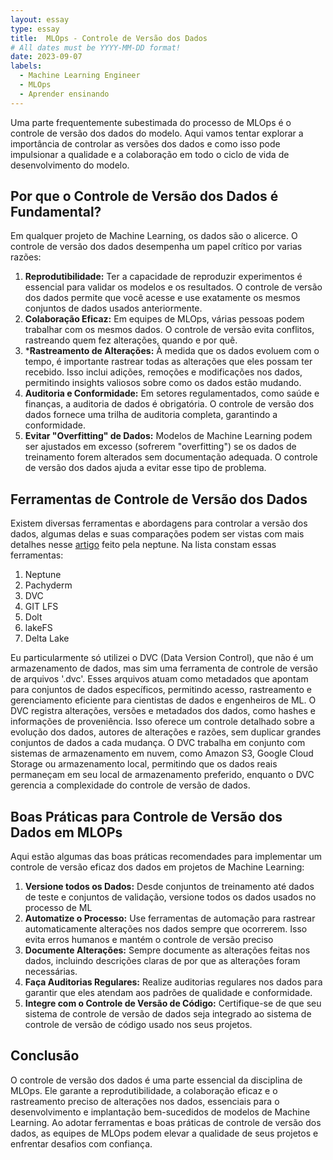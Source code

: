 ```yaml
---
layout: essay
type: essay
title:  MLOps - Controle de Versão dos Dados
# All dates must be YYYY-MM-DD format!
date: 2023-09-07
labels:
  - Machine Learning Engineer
  - MLOps
  - Aprender ensinando
---
```


Uma parte frequentemente subestimada do processo de MLOps é o controle de versão dos dados do modelo. Aqui vamos tentar explorar a importância de controlar as versões dos dados e como isso pode impulsionar a qualidade e a colaboração em todo o ciclo de vida de desenvolvimento do modelo.

## Por que o Controle de Versão dos Dados é Fundamental?

Em qualquer projeto de Machine Learning, os dados são o alicerce. O controle de versão dos dados desempenha um papel crítico por varias razões:

1. **Reprodutibilidade:** Ter a capacidade de reproduzir experimentos é essencial para validar os modelos e os resultados. O controle de versão dos dados permite que você acesse e use exatamente os mesmos conjuntos de dados usados anteriormente.
2.  **Colaboração Eficaz:** Em equipes de MLOps, várias pessoas podem trabalhar com os mesmos dados. O controle de versão evita conflitos, rastreando quem fez alterações, quando e por quê.
3.   ***Rastreamento de Alterações:** À medida que os dados evoluem com o tempo, é importante rastrear todas as alterações que eles possam ter recebido. Isso inclui adições, remoções e modificações nos dados, permitindo insights valiosos sobre como os dados estão mudando.
4.   **Auditoria e Conformidade:** Em setores regulamentados, como saúde e finanças, a auditoria de dados é obrigatória. O controle de versão dos dados fornece uma trilha de auditoria completa, garantindo a conformidade.
5.   **Evitar "Overfitting" de Dados:** Modelos de Machine Learning podem ser ajustados em excesso (sofrerem "overfitting") se os dados de treinamento forem alterados sem documentação adequada. O controle de versão dos dados ajuda a evitar esse tipo de problema.



## Ferramentas de Controle de Versão dos Dados

Existem diversas ferramentas e abordagens para controlar a versão dos dados, algumas delas e suas comparações podem ser vistas com mais detalhes nesse [artigo](https://neptune.ai/blog/best-data-version-control-tools) feito pela neptune. Na lista constam essas ferramentas:

1. Neptune
2. Pachyderm
3. DVC
4. GIT LFS
5. Dolt
6. lakeFS
7. Delta Lake

Eu particularmente só utilizei o DVC (Data Version Control), que não é um armazenamento de dados, mas sim uma ferramenta de controle de versão de arquivos '.dvc'. Esses arquivos atuam como metadados que apontam para conjuntos de dados específicos, permitindo acesso, rastreamento e gerenciamento eficiente para cientistas de dados e engenheiros de ML. 
O DVC registra alterações, versões e metadados dos dados, como hashes e informações de proveniência. Isso oferece um controle detalhado sobre a evolução dos dados, autores de alterações e razões, sem duplicar grandes conjuntos de dados a cada mudança. O DVC trabalha em conjunto com sistemas de armazenamento em nuvem, como Amazon S3, Google Cloud Storage ou armazenamento local, permitindo que os dados reais permaneçam em seu local de armazenamento preferido, enquanto o DVC gerencia a complexidade do controle de versão de dados.

## Boas Práticas para Controle de Versão dos Dados em MLOPs

Aqui estão algumas das boas práticas recomendades para implementar um controle de versão eficaz dos dados em projetos de Machine Learning:

1. **Versione todos os Dados:** Desde conjuntos de treinamento até dados de teste e conjuntos de validação, versione todos os dados usados no processo de ML
2. **Automatize o Processo:** Use ferramentas de automação para rastrear automaticamente alterações nos dados sempre que ocorrerem. Isso evita erros humanos e mantém o controle de versão preciso
3. **Documente Alterações:** Sempre documente as alterações feitas nos dados, incluindo descrições claras de por que as alterações foram necessárias.
4. **Faça Auditorias Regulares:** Realize auditorias regulares nos dados para garantir que eles atendam aos padrões de qualidade e conformidade.
5. **Integre com o Controle de Versão de Código:** Certifique-se de que seu sistema de controle de versão de dados seja integrado ao sistema de controle de versão de código usado nos seus projetos.

## Conclusão

O controle de versão dos dados é uma parte essencial da disciplina de MLOps. Ele garante a reprodutibilidade, a colaboração eficaz e o rastreamento preciso de alterações nos dados, essenciais para o desenvolvimento e implantação bem-sucedidos de modelos de Machine Learning. Ao adotar ferramentas e boas práticas de controle de versão dos dados, as equipes de MLOps podem elevar a qualidade de seus projetos e enfrentar desafios com confiança.
